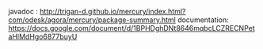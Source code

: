 javadoc : http://trigan-d.github.io/mercury/index.html?com/odesk/agora/mercury/package-summary.html
documentation: https://docs.google.com/document/d/1BPHDghDNt8646mqbcLCZRECNPetaHlMdHgo6877buyU
